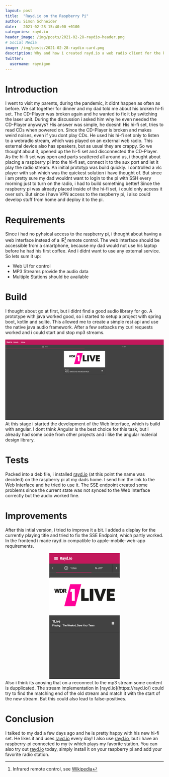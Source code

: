 ```yaml
---
layout: post
title:  "Rayd.io on the Raspberry Pi"
author: Simon Schneider
date:   2021-02-28 15:40:00 +0100
categories: rayd.io
header_image: /img/posts/2021-02-28-raydio-header.png
# Social Media
image: /img/posts/2021-02-28-raydio-card.png
description: Why and how i created rayd.io a web radio client for the Raspberry Pi
twitter:
  username: raynigon
---
```

# Introduction
I went to visit my parents, during the pandemic, it didnt happen as often as before.
We sat together for dinner and my dad told me about his broken hi-fi set.
The CD-Player was broken again and he wanted to fix it by switching the laser unit.
During the discussion i asked him why he even needed the CD-Player anyways?
His answer was simple, he doesnt!
His hi-fi set, tries to read CDs when powered on.
Since the CD-Player is broken and makes weird noises,
even if you dont play CDs.
He used his hi-fi set only to listen to a webradio stream,
which was played on an external web radio.
This external device also has speakers, but as usual they are crappy.
So we thought about it, opened up the hi-fi set and disconnected the CD-Player.
As the hi-fi set was open and parts scattered all around us,
i thought about placing a raspberry pi into the hi-fi set, connect it to the aux port and let it play the radio stream.
An initial prototyp was build quickly.
I controlled a vlc player with ssh which was the quickest solution i have thought of.
But since i am pretty sure my dad wouldnt want to login to the pi with SSH every morning just to turn on the radio,
i had to build something better!
Since the raspberry pi was already placed inside of the hi-fi set,
i could only access it over ssh.
But since i have VPN access to the raspberry pi,
i also could develop stuff from home and deploy it to the pi.

# Requirements
Since i had no pyhsical access to the raspberry pi,
i thought about having a web interface instead of a IR[^1] remote control.
The web interface should be accessible from a smartphone,
because my dad would not use his laptop before he had his first coffee.
And i didnt want to use any external service.
So lets sum it up:
- Web UI for control
- MP3 Streams provide the audio data
- Multiple Stations should be available

# Build
I thought about go at first, but i didnt find a good audio library for go.
A prototype with java worked good, so i started to setup a project
with spring boot, kotlin and sqlite.
This allowed me to create a simple rest api and use the native java audio framework.
After a few setbacks my curl requests worked and i could start and stop mp3 streams.
<center>
<img alt="Rayd.io Screenshot - Desktop" src="/img/posts/2021-02-28-raydio-img0.png" />
</center>
At this stage i started the development of the Web Interface, which is build with angular.
I dont think Angular is the best choice for this task,
but i already had some code from other projects and i like the angular material design library.

# Tests
Packed into a deb file, i installed [rayd.io](https://rayd.io/) (at this point the name was decided) on the raspberry pi at my dads home.
I send him the link to the Web Interface and he tried to use it.
The SSE endpoint created some problems since the current state was not synced to the Web Interface correctly but the audio worked fine.

# Improvements
After this intial version, i tried to improve it a bit.
I added a display for the currently playing title and tried to fix the SSE Endpoint, which partly worked.
In the frontend i made rayd.io compatible to apple-mobile-web-app requirements.
<center>
<img alt="Rayd.io Screenshot - Mobile" src="/img/posts/2021-02-28-raydio-img1.png" style="max-height: 80vh;height: 400px;"/>
</center>
Also i think its anoying that on a reconnect to the mp3 stream some content is dupplicated.
The stream implementation in [rayd.io](https://rayd.io/) could try to find the matching end of the old stream and match it with the start of the new stream.
But this could also lead to false-positives.

# Conclusion
I talked to my dad a few days ago and he is pretty happy with his new hi-fi set.
He likes it and uses [rayd.io](https://rayd.io/) every day!
I also use [rayd.io](https://rayd.io/), but i have an raspberry-pi connected to my tv which plays my favorite station.
You can also try out [rayd.io](https://rayd.io/) today, simply install it on your raspberry pi
and add your favorite radio station.

[^1]: Infrared remote control, see [Wikipedia](https://en.wikipedia.org/wiki/Infrared)